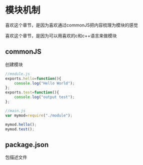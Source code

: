 # 模块机制

喜欢这个章节，是因为喜欢通过commonJS把内容梳理为模块的感觉

喜欢这个章节，是因为可以用喜欢的c和c++语言来做模块

## commonJS 

创建模块
```javascript
//module.js
exports.hello=function(){
    console.log("Hello World");
};
exports.test=function(){
    console.log("output test");
};
```

```javascript
//main.js
var mymod=require("./module");

mymod.hello();
mymod.test();
```

## package.json
包描述文件
